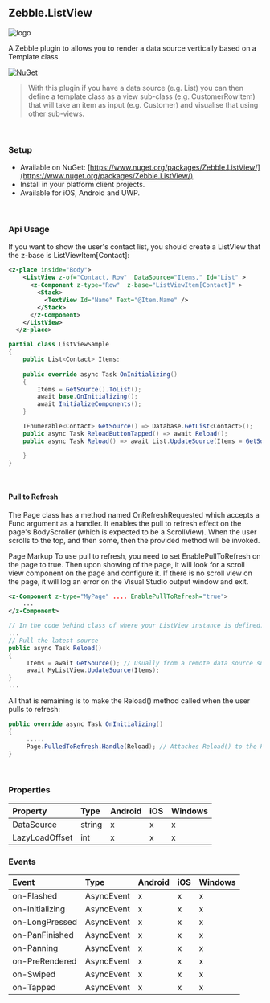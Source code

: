 [logo]: https://raw.githubusercontent.com/Geeksltd/Zebble.ListView/master/Shared/NuGet/Icon.png "Zebble.ListView"


## Zebble.ListView

![logo]

A Zebble plugin to allows you to render a data source vertically based on a Template class.


[![NuGet](https://img.shields.io/nuget/v/Zebble.ListView.svg?label=NuGet)](https://www.nuget.org/packages/Zebble.ListView/)

> With this plugin if you have a data source (e.g. List<Customer>) you can then define a template class as a view sub-class (e.g. CustomerRowItem) that will take an item as input (e.g. Customer) and visualise that using other sub-views.

<br>


### Setup
* Available on NuGet: [https://www.nuget.org/packages/Zebble.ListView/](https://www.nuget.org/packages/Zebble.ListView/)
* Install in your platform client projects.
* Available for iOS, Android and UWP.
<br>


### Api Usage

If you want to show the user's contact list, you should create a ListView that the z-base is ListViewItem[Contact]:
```xml
<z-place inside="Body">
    <ListView z-of="Contact, Row"  DataSource="Items," Id="List" >
      <z-Component z-type="Row"  z-base="ListViewItem[Contact]" >
        <Stack>
          <TextView Id="Name" Text="@Item.Name" />
        </Stack>
      </z-Component>
    </ListView>
  </z-place>
```
```csharp
partial class ListViewSample
{
    public List<Contact> Items;
    
	public override async Task OnInitializing()
    {
        Items = GetSource().ToList();
        await base.OnInitializing();
        await InitializeComponents();
    }

    IEnumerable<Contact> GetSource() => Database.GetList<Contact>();
    public async Task ReloadButtonTapped() => await Reload();
    public async Task Reload() => await List.UpdateSource(Items = GetSource().ToList());

	}
}
```
<br>

#### Pull to Refresh

The Page class has a method named OnRefreshRequested which accepts a Func<Task> argument as a handler. It enables the pull to refresh effect on the page's BodyScroller (which is expected to be a ScrollView). When the user scrolls to the top, and then some, then the provided method will be invoked.

Page Markup
To use pull to refresh, you need to set EnablePullToRefresh on the page to true. Then upon showing of the page, it will look for a scroll view component  on the page and configure it. If there is no scroll view on the page, it will log an error on the Visual Studio output window and exit.

```xml
<z-Component z-type="MyPage" .... EnablePullToRefresh="true">
    ...
</z-Component>
```
```csharp
// In the code behind class of where your ListView instance is defined.
...
// Pull the latest source
public async Task Reload()
{
     Items = await GetSource(); // Usually from a remote data source such as a Web Api.
     await MyListView.UpdateSource(Items);
}
...
```
All that is remaining is to make the Reload() method called when the user pulls to refresh:
```csharp
public override async Task OnInitializing()
{
     .....
     Page.PulledToRefresh.Handle(Reload); // Attaches Reload() to the PulledToRefresh event of the page
}
```
<br>

### Properties
| Property     | Type         | Android | iOS | Windows |
| :----------- | :----------- | :------ | :-- | :------ |
| DataSource           | string          | x       | x   | x       |
| LazyLoadOffset | int | x | x | x |


### Events
| Event             | Type                                          | Android | iOS | Windows |
| :-----------      | :-----------                                  | :------ | :-- | :------ |
| on-Flashed            | AsyncEvent    | x       | x   | x       |
| on-Initializing            | AsyncEvent    | x       | x   | x       |
| on-LongPressed            | AsyncEvent    | x       | x   | x       |
| on-PanFinished            | AsyncEvent    | x       | x   | x       |
| on-Panning            | AsyncEvent   | x       | x   | x       |
| on-PreRendered            | AsyncEvent    | x       | x   | x       |
| on-Swiped            | AsyncEvent   | x       | x   | x       |
| on-Tapped            | AsyncEvent    | x       | x   | x       |

